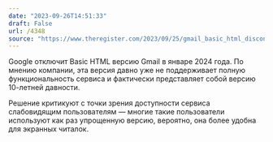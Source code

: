 ```yaml
---
date: "2023-09-26T14:51:33"
draft: False
url: /4348
source: "https://www.theregister.com/2023/09/25/gmail_basic_html_discontinued/"
---
```


Google отключит Basic HTML версию Gmail в январе 2024 года. По мнению компании, эта версия давно уже не поддерживает полную функциональность сервиса и фактически представляет собой версию 10-летней давности.

Решение критикуют с точки зрения доступности сервиса слабовидящим пользователям — многие такие пользователи используют как раз упрощенную версию, вероятно, она более удобна для экранных читалок.
